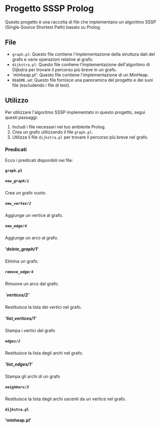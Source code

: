 # Progetto SSSP Prolog

Questo progetto è una raccolta di file che implementano un algoritmo SSSP (Single-Source Shortest Path) basato su Prolog.

## File

- `graph.pl`: Questo file contiene l'implementazione della struttura dati del grafo e varie operazioni relative al grafo.
- `dijkstra.pl`: Questo file contiene l'implementazione dell'algoritmo di Dijkstra per trovare il percorso più breve in un grafo.
- 'minheap.pl': Questo file contiene l'implementazione di un MinHeap.
- `README.md`: Questo file fornisce una panoramica del progetto e dei suoi file (escludendo i file di test).

## Utilizzo

Per utilizzare l'algoritmo SSSP implementato in questo progetto, segui questi passaggi:

1. Includi i file necessari nel tuo ambiente Prolog.
2. Crea un grafo utilizzando il file `graph.pl`.
3. Utilizza il file `dijkstra.pl` per trovare il percorso più breve nel grafo.

### Predicati

Ecco i predicati disponibili nei file:

#### `graph.pl`

##### `new_graph/1` 
Crea un grafo vuoto.
##### `new_vertex/2`
Aggiunge un vertice al grafo.
##### `new_edge/4`
Aggiunge un arco al grafo.
##### 'delete_graph/1'
Elimina un grafo.
##### `remove_edge/4`
Rimuove un arco dal grafo.
##### `vertices/2'
Restituisce la lista dei vertici nel grafo.
##### 'list_vertices/1'
Stampa i vertici del grafo
##### `edges/2`
Restituisce la lista degli archi nel grafo.
##### 'list_edges/1'
Stampa gli archi di un grafo
##### `neighbors/3`
Restituisce la lista degli archi uscenti da un vertice nel grafo.

#### `dijkstra.pl`

#### 'minheap.pl'
